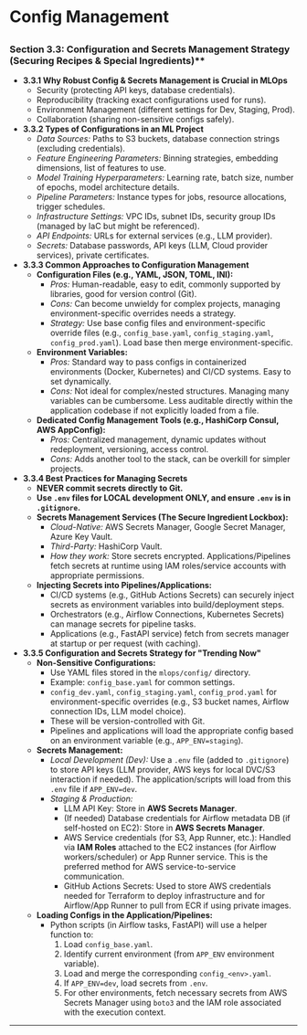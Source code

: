 # Config Management
##
### Section 3.3: Configuration and Secrets Management Strategy (Securing Recipes & Special Ingredients)**
*   **3.3.1 Why Robust Config & Secrets Management is Crucial in MLOps**
    *   Security (protecting API keys, database credentials).
    *   Reproducibility (tracking exact configurations used for runs).
    *   Environment Management (different settings for Dev, Staging, Prod).
    *   Collaboration (sharing non-sensitive configs safely).
*   **3.3.2 Types of Configurations in an ML Project**
    *   *Data Sources:* Paths to S3 buckets, database connection strings (excluding credentials).
    *   *Feature Engineering Parameters:* Binning strategies, embedding dimensions, list of features to use.
    *   *Model Training Hyperparameters:* Learning rate, batch size, number of epochs, model architecture details.
    *   *Pipeline Parameters:* Instance types for jobs, resource allocations, trigger schedules.
    *   *Infrastructure Settings:* VPC IDs, subnet IDs, security group IDs (managed by IaC but might be referenced).
    *   *API Endpoints:* URLs for external services (e.g., LLM provider).
    *   *Secrets:* Database passwords, API keys (LLM, Cloud provider services), private certificates.
*   **3.3.3 Common Approaches to Configuration Management**
    *   **Configuration Files (e.g., YAML, JSON, TOML, INI):**
        *   *Pros:* Human-readable, easy to edit, commonly supported by libraries, good for version control (Git).
        *   *Cons:* Can become unwieldy for complex projects, managing environment-specific overrides needs a strategy.
        *   *Strategy:* Use base config files and environment-specific override files (e.g., `config_base.yaml`, `config_staging.yaml`, `config_prod.yaml`). Load base then merge environment-specific.
    *   **Environment Variables:**
        *   *Pros:* Standard way to pass configs in containerized environments (Docker, Kubernetes) and CI/CD systems. Easy to set dynamically.
        *   *Cons:* Not ideal for complex/nested structures. Managing many variables can be cumbersome. Less auditable directly within the application codebase if not explicitly loaded from a file.
    *   **Dedicated Config Management Tools (e.g., HashiCorp Consul, AWS AppConfig):**
        *   *Pros:* Centralized management, dynamic updates without redeployment, versioning, access control.
        *   *Cons:* Adds another tool to the stack, can be overkill for simpler projects.
*   **3.3.4 Best Practices for Managing Secrets**
    *   **NEVER commit secrets directly to Git.**
    *   **Use `.env` files for LOCAL development ONLY, and ensure `.env` is in `.gitignore`.**
    *   **Secrets Management Services (The Secure Ingredient Lockbox):**
        *   *Cloud-Native:* AWS Secrets Manager, Google Secret Manager, Azure Key Vault.
        *   *Third-Party:* HashiCorp Vault.
        *   *How they work:* Store secrets encrypted. Applications/Pipelines fetch secrets at runtime using IAM roles/service accounts with appropriate permissions.
    *   **Injecting Secrets into Pipelines/Applications:**
        *   CI/CD systems (e.g., GitHub Actions Secrets) can securely inject secrets as environment variables into build/deployment steps.
        *   Orchestrators (e.g., Airflow Connections, Kubernetes Secrets) can manage secrets for pipeline tasks.
        *   Applications (e.g., FastAPI service) fetch from secrets manager at startup or per request (with caching).
*   **3.3.5 Configuration and Secrets Strategy for "Trending Now"**
    *   **Non-Sensitive Configurations:**
        *   Use YAML files stored in the `mlops/config/` directory.
        *   Example: `config_base.yaml` for common settings.
        *   `config_dev.yaml`, `config_staging.yaml`, `config_prod.yaml` for environment-specific overrides (e.g., S3 bucket names, Airflow connection IDs, LLM model choice).
        *   These will be version-controlled with Git.
        *   Pipelines and applications will load the appropriate config based on an environment variable (e.g., `APP_ENV=staging`).
    *   **Secrets Management:**
        *   *Local Development (Dev):* Use a `.env` file (added to `.gitignore`) to store API keys (LLM provider, AWS keys for local DVC/S3 interaction if needed). The application/scripts will load from this `.env` file if `APP_ENV=dev`.
        *   *Staging & Production:*
            *   LLM API Key: Store in **AWS Secrets Manager**.
            *   (If needed) Database credentials for Airflow metadata DB (if self-hosted on EC2): Store in **AWS Secrets Manager**.
            *   AWS Service credentials (for S3, App Runner, etc.): Handled via **IAM Roles** attached to the EC2 instances (for Airflow workers/scheduler) or App Runner service. This is the preferred method for AWS service-to-service communication.
            *   GitHub Actions Secrets: Used to store AWS credentials needed for Terraform to deploy infrastructure and for Airflow/App Runner to pull from ECR if using private images.
    *   **Loading Configs in the Application/Pipelines:**
        *   Python scripts (in Airflow tasks, FastAPI) will use a helper function to:
            1.  Load `config_base.yaml`.
            2.  Identify current environment (from `APP_ENV` environment variable).
            3.  Load and merge the corresponding `config_<env>.yaml`.
            4.  If `APP_ENV=dev`, load secrets from `.env`.
            5.  For other environments, fetch necessary secrets from AWS Secrets Manager using `boto3` and the IAM role associated with the execution context.

---
